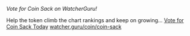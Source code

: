 *Vote for Coin Sack on WatcherGuru!*

Help the token climb the chart rankings and keep on growing...
[Vote for Coin Sack Today](https://watcher.guru/coin/coin-sack)
[watcher.guru/coin/coin-sack](https://watcher.guru/coin/coin-sack)